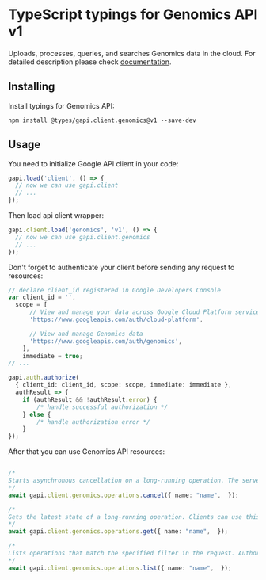 # TypeScript typings for Genomics API v1

Uploads, processes, queries, and searches Genomics data in the cloud.
For detailed description please check [documentation](https://cloud.google.com/genomics).

## Installing

Install typings for Genomics API:

```
npm install @types/gapi.client.genomics@v1 --save-dev
```

## Usage

You need to initialize Google API client in your code:

```typescript
gapi.load('client', () => {
  // now we can use gapi.client
  // ...
});
```

Then load api client wrapper:

```typescript
gapi.client.load('genomics', 'v1', () => {
  // now we can use gapi.client.genomics
  // ...
});
```

Don't forget to authenticate your client before sending any request to resources:

```typescript
// declare client_id registered in Google Developers Console
var client_id = '',
  scope = [ 
      // View and manage your data across Google Cloud Platform services
      'https://www.googleapis.com/auth/cloud-platform',

      // View and manage Genomics data
      'https://www.googleapis.com/auth/genomics',
    ],
    immediate = true;
// ...

gapi.auth.authorize(
  { client_id: client_id, scope: scope, immediate: immediate },
  authResult => {
    if (authResult && !authResult.error) {
        /* handle successful authorization */
    } else {
        /* handle authorization error */
    }
});
```

After that you can use Genomics API resources:

```typescript

/*
Starts asynchronous cancellation on a long-running operation. The server makes a best effort to cancel the operation, but success is not guaranteed. Clients may use Operations.GetOperation or Operations.ListOperations to check whether the cancellation succeeded or the operation completed despite cancellation. Authorization requires the following [Google IAM](https://cloud.google.com/iam) permission: * `genomics.operations.cancel`
*/
await gapi.client.genomics.operations.cancel({ name: "name",  });

/*
Gets the latest state of a long-running operation. Clients can use this method to poll the operation result at intervals as recommended by the API service. Authorization requires the following [Google IAM](https://cloud.google.com/iam) permission: * `genomics.operations.get`
*/
await gapi.client.genomics.operations.get({ name: "name",  });

/*
Lists operations that match the specified filter in the request. Authorization requires the following [Google IAM](https://cloud.google.com/iam) permission: * `genomics.operations.list`
*/
await gapi.client.genomics.operations.list({ name: "name",  });
```
